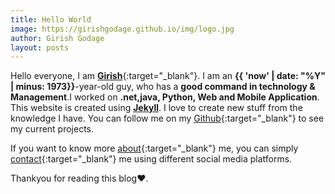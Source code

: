 ```yaml
---
title: Hello World
image: https://girishgodage.github.io/img/logo.jpg
author: Girish Godage
layout: posts
---
```


Hello everyone, I am [**Girish**](https://www.instagram.com/girishgodage_007){:target="_blank"}. I am  an **{{ 'now' | date: "%Y" | minus: 1973}}**-year-old guy,
who has a **good command in technology & Management**.I worked on **.net,java, Python, Web  and Mobile Application**. This website is created using [**Jekyll**](https://jekyllrb.com/). I love to create new stuff from the  knowledge I have. You can follow me on my [Github](https://github.com/girishgodage){:target="_blank"} to see my current projects.

If you want to know more [about]({{site.url}}{{site.baseurl}}/#about){:target="_blank"} me, you can simply [contact]({{site.url}}{{site.baseurl}}/#contact){:target="_blank"} me using different social media platforms.<br>

Thankyou for reading this blog❤.
